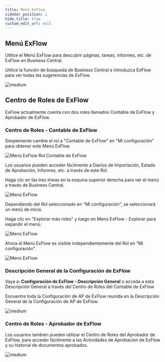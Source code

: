 ```yaml
---
title: Menú ExFlow
sidebar_position: 1
hide_title: true
custom_edit_url: null
---
```

## Menú ExFlow

Utilice el Menú ExFlow para descubrir páginas, tareas, informes, etc. de ExFlow en Business Central.

Utilice la función de búsqueda de Business Central e introduzca ExFlow para ver todas las sugerencias de ExFlow.

![medium](@site/static/img/media/business-central-search-001.png)

## Centro de Roles de ExFlow 

ExFlow actualmente cuenta con dos roles llamados Contable de ExFlow y Aprobador de ExFlow.

### Centro de Roles - Contable de ExFlow

Simplemente cambie el rol a "Contable de ExFlow" en "Mi configuración" para obtener este Menú ExFlow.

![Menú ExFlow Rol Contable de ExFlow](@site/static/img/media/exflow-menu-001.png)

Los usuarios pueden acceder fácilmente a Diarios de Importación, Estado de Aprobación, Informes, etc. a través de este Rol.

Haga clic en las tres líneas en la esquina superior derecha para ver el menú a través de Business Central.

![Menú ExFlow](@site/static/img/media/exflow-menu-002-extended.png)

Dependiendo del Rol seleccionado en "Mi configuración", se seleccionará un menú de inicio.

Haga clic en "Explorar más roles" y luego en Menú ExFlow - Explorar para expandir el menú.

![Menú ExFlow](@site/static/img/media/exflow-menu-003-extended.png)

Ahora el Menú ExFlow es visible independientemente del Rol en "Mi configuración".

![Menú ExFlow](@site/static/img/media/exflow-menu-004-extended.png)

### Descripción General de la Configuración de ExFlow
Vaya a: **Configuración de ExFlow - Descripción General** o acceda a esta Descripción General a través del Centro de Roles del Contable de ExFlow

Encuentre toda la Configuración de AP de ExFlow reunida en la Descripción General de la Configuración de AP de ExFlow.

![medium](@site/static/img/media/exflow-ap-overview-001.png) 

### Centro de Roles - Aprobador de ExFlow

Los usuarios también pueden utilizar el Centro de Roles del Aprobador de ExFlow, para acceder fácilmente a las Actividades de Aprobación de ExFlow y su historial de documentos aprobados.

![medium](@site/static/img/media/exflow-approver-rc-001.png)